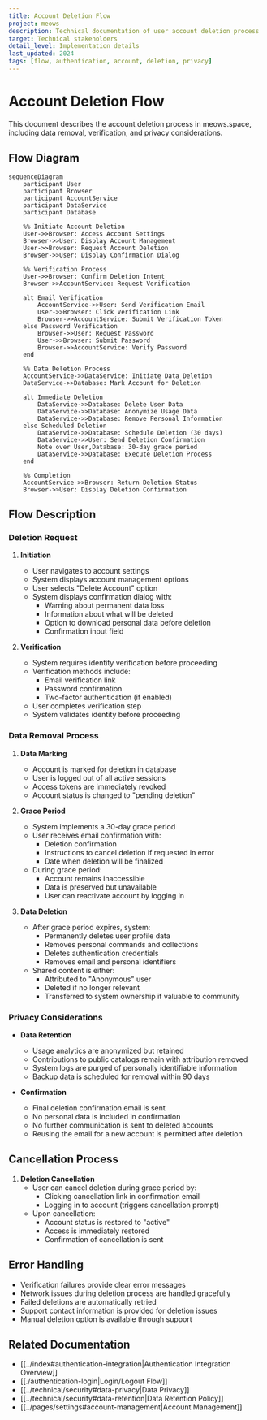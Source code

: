 ```yaml
---
title: Account Deletion Flow
project: meows
description: Technical documentation of user account deletion process
target: Technical stakeholders
detail_level: Implementation details
last_updated: 2024
tags: [flow, authentication, account, deletion, privacy]
---
```


# Account Deletion Flow

This document describes the account deletion process in meows.space, including data removal, verification, and privacy considerations.

## Flow Diagram

```mermaid
sequenceDiagram
    participant User
    participant Browser
    participant AccountService
    participant DataService
    participant Database

    %% Initiate Account Deletion
    User->>Browser: Access Account Settings
    Browser->>User: Display Account Management
    User->>Browser: Request Account Deletion
    Browser->>User: Display Confirmation Dialog

    %% Verification Process
    User->>Browser: Confirm Deletion Intent
    Browser->>AccountService: Request Verification

    alt Email Verification
        AccountService->>User: Send Verification Email
        User->>Browser: Click Verification Link
        Browser->>AccountService: Submit Verification Token
    else Password Verification
        Browser->>User: Request Password
        User->>Browser: Submit Password
        Browser->>AccountService: Verify Password
    end

    %% Data Deletion Process
    AccountService->>DataService: Initiate Data Deletion
    DataService->>Database: Mark Account for Deletion

    alt Immediate Deletion
        DataService->>Database: Delete User Data
        DataService->>Database: Anonymize Usage Data
        DataService->>Database: Remove Personal Information
    else Scheduled Deletion
        DataService->>Database: Schedule Deletion (30 days)
        DataService->>User: Send Deletion Confirmation
        Note over User,Database: 30-day grace period
        DataService->>Database: Execute Deletion Process
    end

    %% Completion
    AccountService->>Browser: Return Deletion Status
    Browser->>User: Display Deletion Confirmation
```

## Flow Description

### Deletion Request

1. **Initiation**

   - User navigates to account settings
   - System displays account management options
   - User selects "Delete Account" option
   - System displays confirmation dialog with:
     - Warning about permanent data loss
     - Information about what will be deleted
     - Option to download personal data before deletion
     - Confirmation input field

2. **Verification**
   - System requires identity verification before proceeding
   - Verification methods include:
     - Email verification link
     - Password confirmation
     - Two-factor authentication (if enabled)
   - User completes verification step
   - System validates identity before proceeding

### Data Removal Process

1. **Data Marking**

   - Account is marked for deletion in database
   - User is logged out of all active sessions
   - Access tokens are immediately revoked
   - Account status is changed to "pending deletion"

2. **Grace Period**

   - System implements a 30-day grace period
   - User receives email confirmation with:
     - Deletion confirmation
     - Instructions to cancel deletion if requested in error
     - Date when deletion will be finalized
   - During grace period:
     - Account remains inaccessible
     - Data is preserved but unavailable
     - User can reactivate account by logging in

3. **Data Deletion**
   - After grace period expires, system:
     - Permanently deletes user profile data
     - Removes personal commands and collections
     - Deletes authentication credentials
     - Removes email and personal identifiers
   - Shared content is either:
     - Attributed to "Anonymous" user
     - Deleted if no longer relevant
     - Transferred to system ownership if valuable to community

### Privacy Considerations

- **Data Retention**

  - Usage analytics are anonymized but retained
  - Contributions to public catalogs remain with attribution removed
  - System logs are purged of personally identifiable information
  - Backup data is scheduled for removal within 90 days

- **Confirmation**
  - Final deletion confirmation email is sent
  - No personal data is included in confirmation
  - No further communication is sent to deleted accounts
  - Reusing the email for a new account is permitted after deletion

## Cancellation Process

1. **Deletion Cancellation**
   - User can cancel deletion during grace period by:
     - Clicking cancellation link in confirmation email
     - Logging in to account (triggers cancellation prompt)
   - Upon cancellation:
     - Account status is restored to "active"
     - Access is immediately restored
     - Confirmation of cancellation is sent

## Error Handling

- Verification failures provide clear error messages
- Network issues during deletion process are handled gracefully
- Failed deletions are automatically retried
- Support contact information is provided for deletion issues
- Manual deletion option is available through support

## Related Documentation

- [[../index#authentication-integration|Authentication Integration Overview]]
- [[./authentication-login|Login/Logout Flow]]
- [[../technical/security#data-privacy|Data Privacy]]
- [[../technical/security#data-retention|Data Retention Policy]]
- [[../pages/settings#account-management|Account Management]]
